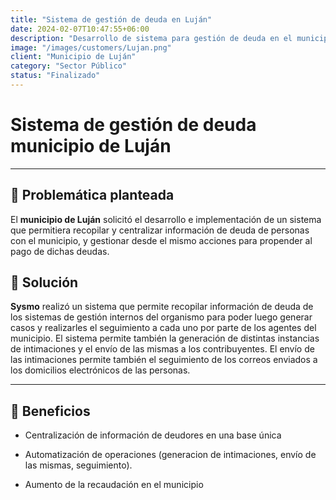```yaml
---
title: "Sistema de gestión de deuda en Luján"
date: 2024-02-07T10:47:55+06:00
description: "Desarrollo de sistema para gestión de deuda en el municipio"
image: "/images/customers/Lujan.png"
client: "Municipio de Luján"
category: "Sector Público"
status: "Finalizado"
---
```

# Sistema de gestión de deuda municipio de Luján

---

## 🎯 Problemática planteada

El **municipio de Luján** solicitó el desarrollo e implementación de un sistema que permitiera recopilar y centralizar información de deuda de personas con el municipio, y gestionar desde el mismo acciones para propender al pago de dichas deudas.

## 🎯 Solución

**Sysmo** realizó un sistema que permite recopilar información de deuda de los sistemas de gestión internos del organismo para poder luego generar casos y realizarles el seguimiento a cada uno por parte de los agentes del municipio.
El sistema permite también la generación de distintas instancias de intimaciones y el envío de las mismas a los contribuyentes. El envío de las intimaciones permite también el seguimiento de los correos enviados a los domicilios electrónicos de las personas.

---

## 🧩 Beneficios

- Centralización de información de deudores en una base única

- Automatización de operaciones (generacion de intimaciones, envío de las mismas, seguimiento).

- Aumento de la recaudación en el municipio

